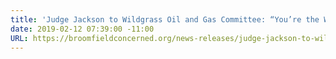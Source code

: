 ```yaml
---
title: 'Judge Jackson to Wildgrass Oil and Gas Committee: “You’re the Winner!”'
date: 2019-02-12 07:39:00 -11:00
URL: https://broomfieldconcerned.org/news-releases/judge-jackson-to-wildgrass-oil-and-gas-committee-youre-the-winner/
---
```


